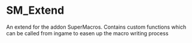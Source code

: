 # SM_Extend
An extend for the addon SuperMacros. Contains custom functions which can be called from ingame to easen up the macro writing process
